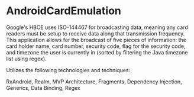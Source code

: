 # AndroidCardEmulation

Google's HBCE uses ISO-144467 for broadcasting data, meaning any card readers must be setup to receive data along that transmission frequency. This application allows for the broadcast of five pieces of information: the card holder name, card number, security code, flag for the security code, and timezone the user is currently in (sorted by filtering the Java timezone list using regex).

Utilizes the following technologies and techniques:

RxAndroid, Realm, MVP Architecture, Fragments, Dependency Injection, Generics, Data Binding, Regex
